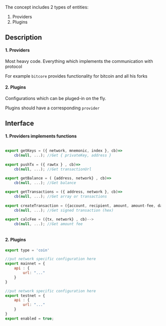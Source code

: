 The concept includes 2 types of entities:

1. Providers
2. Plugins

## Description

#### 1. Providers

Most heavy code. Everything which implements the communication with protocol

For example `bitcore` provides functionality for bitcoin and all his forks


#### 2. Plugins

Configurations which can be pluged-in on the fly.

Plugins should have a corresponding `provider`

## Interface

#### 1. Providers implements functions

```Javascript 

export getKeys = ({ network, mnemonic, index }, cb)=>
    cb(null, ...); //Get { privateKey, address }
    
export pushTx = ({ rawtx } , cb)=>
    cb(null, ...); //Get transactionUrl

export getBalance = ( {address, network} , cb)=>
    cb(null, ...); //Get balance
    
export getTransactions = ({ address, network }, cb)=>
    cb(null, ...); //Get array or transactions
    
export createTransaction = ({account, recipient, amount, amount-fee, data} , cb)-->
    cb(null, ...); //Get signed transaction (hex)

export calcFee = ({tx, network} , cb)-->
    cb(null, ...); //Get amount fee
    
```

#### 2. Plugins

```Javascript
export type = 'coin'

//put network specific configuration here
export mainnet = {
    api : {
        url: "..."
    }
}

//put network specific configuration here
export testnet = {
    api : {
        url: "..."
    }
}
export enabled = true;

```